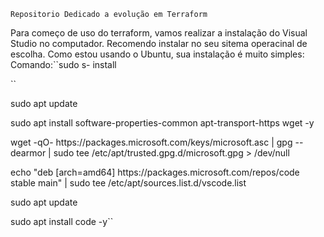 ``Repositorio Dedicado a evolução em Terraform`` 

Para começo de uso do terraform, vamos realizar a instalação do Visual Studio no computador. Recomendo instalar no seu sitema operacinal de escolha. 
Como estou usando o Ubuntu, sua instalação é muito simples: 
Comando:``sudo s- install 


``<p>sudo apt update
<p>sudo apt install software-properties-common apt-transport-https wget -y
<p>wget -qO- https://packages.microsoft.com/keys/microsoft.asc | gpg --dearmor | sudo tee /etc/apt/trusted.gpg.d/microsoft.gpg > /dev/null
<p>echo "deb [arch=amd64] https://packages.microsoft.com/repos/code stable main" | sudo tee /etc/apt/sources.list.d/vscode.list
<p>sudo apt update
<p>sudo apt install code -y``


